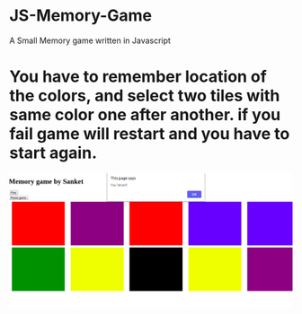 # JS-Memory-Game
A Small Memory game written in Javascript
# You have to remember location of the colors, and select two tiles with same color one after another. if you fail game will restart and you have to start again.

![image](https://github.com/Sanket758/JS-Memory-Game/blob/master/game.png "Game Screenshot")

